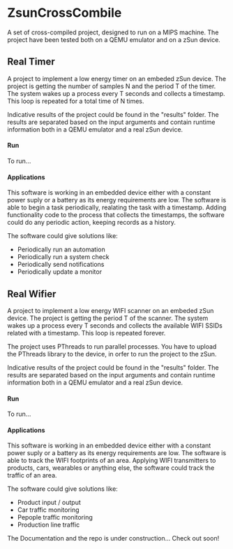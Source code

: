 # ZsunCrossCombile
A set of cross-compiled project, designed to run on a MIPS machine. The project have been tested both on a QEMU emulator and on a zSun device.


## Real Timer
A project to implement a low energy timer on an embeded zSun device. The project is getting the number of samples N and the period T of the timer. The system wakes up a process every T seconds and collects a timestamp. This loop is repeated for a total time of N times. 

Ιndicative results of the project could be found in the "results" folder. The results are separated based on the input arguments and contain runtime information both in a QEMU emulator and a real zSun device.

#### Run
To run...

#### Applications
This software is working in an embedded device either with a constant power suply or a battery as its energy requirements are low. The software is able to begin a task periodically, realating the task with a timestamp. Adding functionality code to the process that collects the timestamps, the software could do any periodic action, keeping records as a history.

The software could give solutions like: 
- Periodically run an automation
- Periodically run a system check
- Periodically send notifications
- Periodically update a monitor

## Real Wifier
A project to implement a low energy WIFI scanner on an embeded zSun device. The project is getting the period T of the scanner. The system wakes up a process every T seconds and collects the available WIFI SSIDs related with a timestamp. This loop is repeated forever. 

The project uses PThreads to run parallel processes. You have to upload the PThreads library to the device, in orfer to run the project to the zSun.

Ιndicative results of the project could be found in the "results" folder. The results are separated based on the input arguments and contain runtime information both in a QEMU emulator and a real zSun device.

#### Run
To run...

#### Applications
This software is working in an embedded device either with a constant power suply or a battery as its energy requirements are low. The software is able to track the WIFI footprints of an area. Applying WIFI transmitters to products, cars, wearables or anything else, the software could track the traffic of an area.

The software could give solutions like: 
- Product input / output
- Car traffic monitoring
- Pepople traffic monitoring
- Production line traffic

The Documentation and the repo is under construction... Check out soon!

